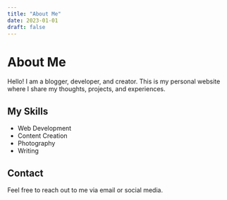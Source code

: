 ```yaml
---
title: "About Me"
date: 2023-01-01
draft: false
---
```


# About Me

Hello! I am a blogger, developer, and creator. This is my personal website where I share my thoughts, projects, and experiences.

## My Skills

- Web Development
- Content Creation
- Photography
- Writing

## Contact

Feel free to reach out to me via email or social media.

